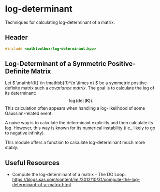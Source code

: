 # log-determinant

Techniques for calculating log-determinant of a matrix.

## Header

```cpp
#include <mathtoolbox/log-determinant.hpp>
```

## Log-Determinant of a Symmetric Positive-Definite Matrix

Let $ \mathbf{K} \in \mathbb{R}^{n \times n} $ be a symmetric positive-definite matrix such a *covariance matrix*. The goal is to calculate the log of its determinant:
$$
\log(\det(\mathbf{K})).
$$
This calculation often appears when handling a log-likelihood of some Gaussian-related event.

A naive way is to calculate the determinant explicitly and then calculate its log. However, this way is known for its numerical instability (i.e., likely to go to negative infinity).

This module offers a function to calculate log-determinant much more stably.

## Useful Resources

- Compute the log-determinant of a matrix - The DO Loop. <https://blogs.sas.com/content/iml/2012/10/31/compute-the-log-determinant-of-a-matrix.html>.
